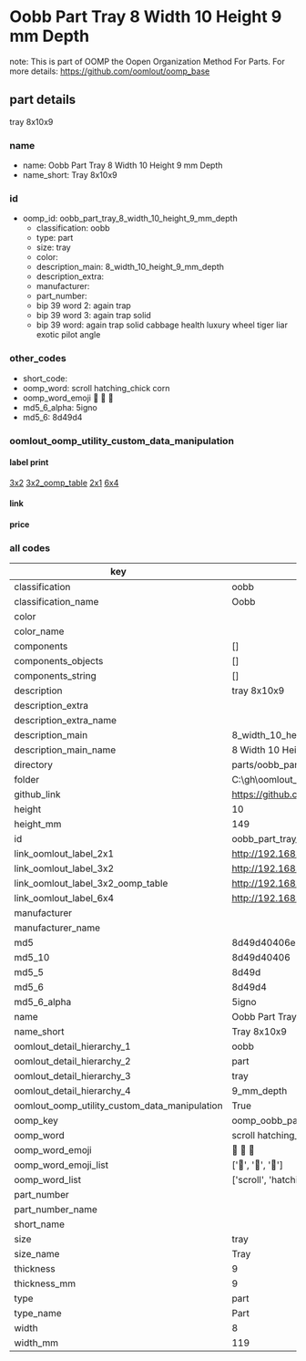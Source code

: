 # Oobb Part Tray 8 Width 10 Height 9 mm Depth  

note: This is part of OOMP the Oopen Organization Method For Parts. For more details: https://github.com/oomlout/oomp_base

##  part details
  



tray 8x10x9



### name
* name: Oobb Part Tray 8 Width 10 Height 9 mm Depth
* name_short: Tray 8x10x9 
### id
* oomp_id: oobb_part_tray_8_width_10_height_9_mm_depth
  * classification: oobb
  * type: part
  * size: tray
  * color: 
  * description_main: 8_width_10_height_9_mm_depth
  * description_extra: 
  * manufacturer: 
  * part_number: 
  * bip 39 word 2: again trap
  * bip 39 word 3: again trap solid
  * bip 39 word: again trap solid cabbage health luxury wheel tiger liar exotic pilot angle

### other_codes
* short_code: 
* oomp_word: scroll hatching_chick corn
* oomp_word_emoji :scroll: :hatching_chick: :corn:
* md5_6_alpha: 5igno
* md5_6: 8d49d4






### oomlout_oomp_utility_custom_data_manipulation
#### label print
[3x2](http://192.168.1.245:1112/?label=oomp%205igno)
[3x2_oomp_table](http://192.168.1.108:1112/?label=oomp%205igno)
[2x1](http://192.168.1.242:1112/?label=oomp%205igno)
[6x4](http://192.168.1.55:1112/?label=oomp%205igno)    

#### link

                              

#### price







### all codes 
| key | value |  
| --- | --- |  
| classification | oobb |  
| classification_name | Oobb |  
| color |  |  
| color_name |  |  
| components | [] |  
| components_objects | [] |  
| components_string | [] |  
| description | tray 8x10x9 |  
| description_extra |  |  
| description_extra_name |  |  
| description_main | 8_width_10_height_9_mm_depth |  
| description_main_name | 8 Width 10 Height 9 mm Depth |  
| directory | parts/oobb_part_tray_8_width_10_height_9_mm_depth |  
| folder | C:\gh\oomlout_oobb_version_4_generated_parts\parts\oobb_part_tray_8_width_10_height_9_mm_depth |  
| github_link | https://github.com/oomlout/oomlout_oomp_part_src/tree/main/parts/oobb_part_tray_8_width_10_height_9_mm_depth |  
| height | 10 |  
| height_mm | 149 |  
| id | oobb_part_tray_8_width_10_height_9_mm_depth |  
| link_oomlout_label_2x1 | http://192.168.1.242:1112/?label=oomp%205igno |  
| link_oomlout_label_3x2 | http://192.168.1.245:1112/?label=oomp%205igno |  
| link_oomlout_label_3x2_oomp_table | http://192.168.1.108:1112/?label=oomp%205igno |  
| link_oomlout_label_6x4 | http://192.168.1.55:1112/?label=oomp%205igno |  
| manufacturer |  |  
| manufacturer_name |  |  
| md5 | 8d49d40406e1ff42153511fb9d79d025 |  
| md5_10 | 8d49d40406 |  
| md5_5 | 8d49d |  
| md5_6 | 8d49d4 |  
| md5_6_alpha | 5igno |  
| name | Oobb Part Tray 8 Width 10 Height 9 mm Depth |  
| name_short | Tray 8x10x9  |  
| oomlout_detail_hierarchy_1 | oobb |  
| oomlout_detail_hierarchy_2 | part |  
| oomlout_detail_hierarchy_3 | tray |  
| oomlout_detail_hierarchy_4 | 9_mm_depth |  
| oomlout_oomp_utility_custom_data_manipulation | True |  
| oomp_key | oomp_oobb_part_tray_8_width_10_height_9_mm_depth |  
| oomp_word | scroll hatching_chick corn |  
| oomp_word_emoji | :scroll: :hatching_chick: :corn: |  
| oomp_word_emoji_list | [':scroll:', ':hatching_chick:', ':corn:'] |  
| oomp_word_list | ['scroll', 'hatching_chick', 'corn'] |  
| part_number |  |  
| part_number_name |  |  
| short_name |  |  
| size | tray |  
| size_name | Tray |  
| thickness | 9 |  
| thickness_mm | 9 |  
| type | part |  
| type_name | Part |  
| width | 8 |  
| width_mm | 119 |  
